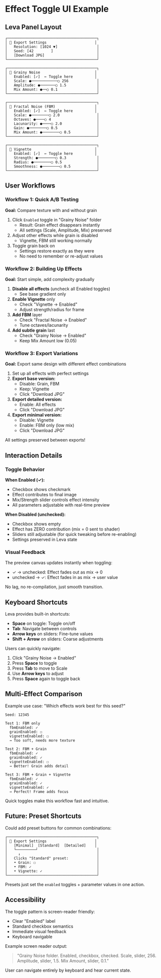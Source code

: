 # Effect Toggle UI Example

## Leva Panel Layout

```
┌─────────────────────────────────────────┐
│ 📁 Export Settings                      │
│   Resolution: [1024 ▼]                  │
│   Seed: [42        ]                    │
│   [Download JPG]                        │
└─────────────────────────────────────────┘

┌─────────────────────────────────────────┐
│ 📁 Grainy Noise                         │
│   Enabled: [✓]  ← Toggle here          │
│   Scale: ●────────────○ 256             │
│   Amplitude: ●───────○ 1.5              │
│   Mix Amount: ●──○ 0.1                  │
└─────────────────────────────────────────┘

┌─────────────────────────────────────────┐
│ 📁 Fractal Noise (FBM)                  │
│   Enabled: [✓]  ← Toggle here          │
│   Scale: ●────────○ 2.0                 │
│   Octaves: ●────○ 4                     │
│   Lacunarity: ●────○ 2.0                │
│   Gain: ●────────○ 0.5                  │
│   Mix Amount: ●────────○ 0.5            │
└─────────────────────────────────────────┘

┌─────────────────────────────────────────┐
│ 📁 Vignette                             │
│   Enabled: [✓]  ← Toggle here          │
│   Strength: ●────────○ 0.3              │
│   Radius: ●────────○ 0.5                │
│   Smoothness: ●────────○ 0.5            │
└─────────────────────────────────────────┘
```

## User Workflows

### Workflow 1: Quick A/B Testing

**Goal:** Compare texture with and without grain

1. Click `Enabled` toggle in "Grainy Noise" folder
   - Result: Grain effect disappears instantly
   - All settings (Scale, Amplitude, Mix) preserved
2. Adjust other effects while grain is disabled
   - Vignette, FBM still working normally
3. Toggle grain back on
   - Settings restore exactly as they were
   - No need to remember or re-adjust values

### Workflow 2: Building Up Effects

**Goal:** Start simple, add complexity gradually

1. **Disable all effects** (uncheck all Enabled toggles)
   - See base gradient only
2. **Enable Vignette** only
   - Check "Vignette → Enabled"
   - Adjust strength/radius for frame
3. **Add FBM** layer
   - Check "Fractal Noise → Enabled"
   - Tune octaves/lacunarity
4. **Add subtle grain** last
   - Check "Grainy Noise → Enabled"
   - Keep Mix Amount low (0.05)

### Workflow 3: Export Variations

**Goal:** Export same design with different effect combinations

1. Set up all effects with perfect settings
2. **Export base version:**
   - Disable: Grain, FBM
   - Keep: Vignette
   - Click "Download JPG"
3. **Export detailed version:**
   - Enable: All effects
   - Click "Download JPG"
4. **Export minimal version:**
   - Disable: Vignette
   - Enable: FBM only (low mix)
   - Click "Download JPG"

All settings preserved between exports!

## Interaction Details

### Toggle Behavior

**When Enabled (✓):**

- Checkbox shows checkmark
- Effect contributes to final image
- Mix/Strength slider controls effect intensity
- All parameters adjustable with real-time preview

**When Disabled (unchecked):**

- Checkbox shows empty
- Effect has ZERO contribution (mix = 0 sent to shader)
- Sliders still adjustable (for quick tweaking before re-enabling)
- Settings preserved in Leva state

### Visual Feedback

The preview canvas updates instantly when toggling:

- ✓ → unchecked: Effect fades out as mix → 0
- unchecked → ✓: Effect fades in as mix → user value

No lag, no re-compilation, just smooth transition.

## Keyboard Shortcuts

Leva provides built-in shortcuts:

- **Space** on toggle: Toggle on/off
- **Tab**: Navigate between controls
- **Arrow keys** on sliders: Fine-tune values
- **Shift + Arrow** on sliders: Coarse adjustments

Users can quickly navigate:

1. Click "Grainy Noise → Enabled"
2. Press **Space** to toggle
3. Press **Tab** to move to Scale
4. Use **Arrow keys** to adjust
5. Press **Space** again to toggle back

## Multi-Effect Comparison

Example use case: "Which effects work best for this seed?"

```
Seed: 12345

Test 1: FBM only
  fbmEnabled: ✓
  grainEnabled: ☐
  vignetteEnabled: ☐
  → Too soft, needs more texture

Test 2: FBM + Grain
  fbmEnabled: ✓
  grainEnabled: ✓
  vignetteEnabled: ☐
  → Better! Grain adds detail

Test 3: FBM + Grain + Vignette
  fbmEnabled: ✓
  grainEnabled: ✓
  vignetteEnabled: ✓
  → Perfect! Frame adds focus
```

Quick toggles make this workflow fast and intuitive.

## Future: Preset Shortcuts

Could add preset buttons for common combinations:

```
┌─────────────────────────────────────────┐
│ 📁 Export Settings                      │
│   [Minimal]  [Standard]  [Detailed]    │
│   └─────────┘                           │
│     ↓                                   │
│   Clicks "Standard" preset:             │
│   • Grain: ☐                            │
│   • FBM: ✓                              │
│   • Vignette: ✓                         │
└─────────────────────────────────────────┘
```

Presets just set the `enabled` toggles + parameter values in one action.

## Accessibility

The toggle pattern is screen-reader friendly:

- Clear "Enabled" label
- Standard checkbox semantics
- Immediate visual feedback
- Keyboard navigable

Example screen reader output:

> "Grainy Noise folder. Enabled, checkbox, checked. Scale, slider, 256. Amplitude, slider, 1.5. Mix Amount, slider, 0.1."

User can navigate entirely by keyboard and hear current state.
